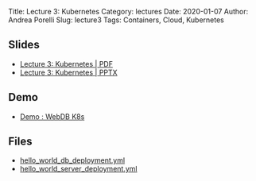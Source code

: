Title: Lecture 3: Kubernetes
Category: lectures
Date: 2020-01-07
Author: Andrea Porelli
Slug: lecture3
Tags: Containers, Cloud, Kubernetes

## Slides

- [Lecture 3: Kubernetes | PDF]({attach}presentation/lecture3.pdf) 
- [Lecture 3: Kubernetes | PPTX]({attach}presentation/lecture3.pptx)


## Demo 
- [Demo : WebDB K8s]({filename}demo/lec3_demo_webdb_kub.ipynb) 

## Files 
- [hello_world_db_deployment.yml]({attach}demo/hello_world_db_deployment.yml)
- [hello_world_server_deployment.yml]({attach}demo/hello_world_server_deployment.yml)

